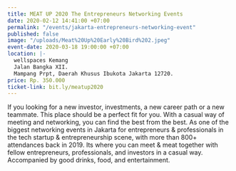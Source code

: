 ```yaml
---
title: MEAT UP 2020 The Entrepreneurs Networking Events
date: 2020-02-12 14:41:00 +07:00
permalink: "/events/jakarta-entrepreneurs-networking-event"
published: false
image: "/uploads/Meat%20Up%20Early%20Bird%202.jpeg"
event-date: 2020-03-18 19:00:00 +07:00
location: |-
  wellspaces Kemang
  Jalan Bangka XII.
  Mampang Prpt, Daerah Khusus Ibukota Jakarta 12720.
price: Rp. 350.000
ticket-link: bit.ly/meatup2020
---
```


If you looking for a new investor, investments, a new career path or a new teammate. This place should be a perfect fit for you. With a casual way of meeting and networking, you can find the best from the best.
As one of the biggest networking events in Jakarta for entrepreneurs & professionals in the tech startup & entrepreneurship scene, with more than 800+ attendances back in 2019. Its where you can meet & meat together with fellow entrepreneurs, professionals, and investors in a casual way. Accompanied by good drinks, food, and entertainment. 